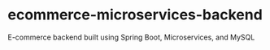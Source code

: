 # ecommerce-microservices-backend
E-commerce backend built using Spring Boot, Microservices, and MySQL
